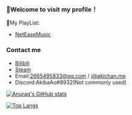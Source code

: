 ### 🎉Welcome to visit my profile！

🎵My PlayList:
- [NetEaseMusic](https://music.163.com/#/my/m/music/playlist?id=479598653)

### Contact me
- [Bilibili](https://space.bilibili.com/9334274)
- [Steam](https://steamcommunity.com/id/AkibaAo/)
- Email:2665495833@qq.com / i@akichan.me
- Discord:AkibaAo#8932(Not commonly used)

[![Anurag's GitHub stats](https://github-readme-stats.vercel.app/api?username=AkibaAo&show_icons=true&theme=radical)](https://github.com/anuraghazra/github-readme-stats)

[![Top Langs](https://github-readme-stats.vercel.app/api/top-langs/?username=AkibaAo&layout=compact)](https://github.com/anuraghazra/github-readme-stats)

<!--
**AkibaAo/AkibaAo** is a ✨ _special_ ✨ repository because its `README.md` (this file) appears on your GitHub profile.

Here are some ideas to get you started:

- 🔭 I’m currently working on ...
- 🌱 I’m currently learning ...
- 👯 I’m looking to collaborate on ...
- 🤔 I’m looking for help with ...
- 💬 Ask me about ...
- 📫 How to reach me: ...
- 😄 Pronouns: ...
- ⚡ Fun fact: ...
-->
